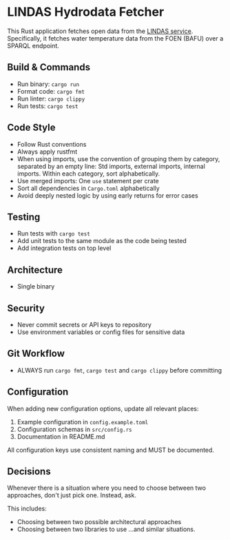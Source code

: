 # LINDAS Hydrodata Fetcher

This Rust application fetches open data from the [LINDAS
service](https://lindas.admin.ch/). Specifically, it fetches water temperature
data from the FOEN (BAFU) over a SPARQL endpoint.

## Build & Commands

- Run binary: `cargo run`
- Format code: `cargo fmt`
- Run linter: `cargo clippy`
- Run tests: `cargo test`

## Code Style

- Follow Rust conventions
- Always apply rustfmt
- When using imports, use the convention of grouping them by category, separated
  by an empty line: Std imports, external imports, internal imports. Within each
  category, sort alphabetically.
- Use merged imports: One `use` statement per crate
- Sort all dependencies in `Cargo.toml` alphabetically
- Avoid deeply nested logic by using early returns for error cases

## Testing

- Run tests with `cargo test`
- Add unit tests to the same module as the code being tested
- Add integration tests on top level

## Architecture

- Single binary

## Security

- Never commit secrets or API keys to repository
- Use environment variables or config files for sensitive data

## Git Workflow

- ALWAYS run `cargo fmt`, `cargo test` and `cargo clippy` before committing

## Configuration

When adding new configuration options, update all relevant places:

1. Example configuration in `config.example.toml`
2. Configuration schemas in `src/config.rs`
3. Documentation in README.md

All configuration keys use consistent naming and MUST be documented.

## Decisions

Whenever there is a situation where you need to choose between two approaches,
don't just pick one. Instead, ask.

This includes:

- Choosing between two possible architectural approaches
- Choosing between two libraries to use
...and similar situations.
